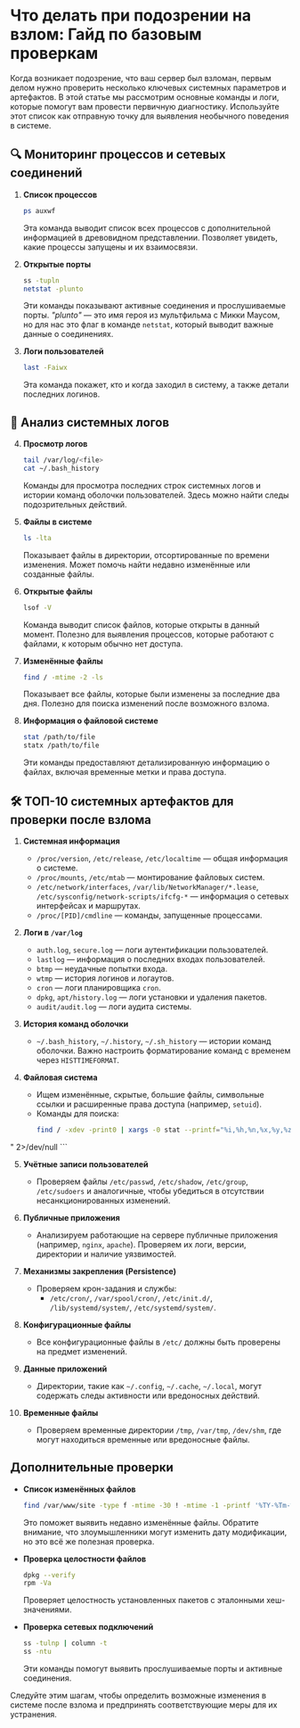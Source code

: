 
# Что делать при подозрении на взлом: Гайд по базовым проверкам

Когда возникает подозрение, что ваш сервер был взломан, первым делом нужно проверить несколько ключевых системных параметров и артефактов. В этой статье мы рассмотрим основные команды и логи, которые помогут вам провести первичную диагностику. Используйте этот список как отправную точку для выявления необычного поведения в системе.

## 🔍 Мониторинг процессов и сетевых соединений

1. **Список процессов**
   ```bash
   ps auxwf
   ```
   Эта команда выводит список всех процессов с дополнительной информацией в древовидном представлении. Позволяет увидеть, какие процессы запущены и их взаимосвязи.

2. **Открытые порты**
   ```bash
   ss -tupln
   netstat -plunto
   ```
   Эти команды показывают активные соединения и прослушиваемые порты. _"plunto"_ — это имя героя из мультфильма с Микки Маусом, но для нас это флаг в команде `netstat`, который выводит важные данные о соединениях.

3. **Логи пользователей**
   ```bash
   last -Faiwx
   ```
   Эта команда покажет, кто и когда заходил в систему, а также детали последних логинов.

## 📜 Анализ системных логов

4. **Просмотр логов**
   ```bash
   tail /var/log/<file>
   cat ~/.bash_history
   ```
   Команды для просмотра последних строк системных логов и истории команд оболочки пользователей. Здесь можно найти следы подозрительных действий.

5. **Файлы в системе**
   ```bash
   ls -lta
   ```
   Показывает файлы в директории, отсортированные по времени изменения. Может помочь найти недавно изменённые или созданные файлы.

6. **Открытые файлы**
   ```bash
   lsof -V
   ```
   Команда выводит список файлов, которые открыты в данный момент. Полезно для выявления процессов, которые работают с файлами, к которым обычно нет доступа.

7. **Изменённые файлы**
   ```bash
   find / -mtime -2 -ls
   ```
   Показывает все файлы, которые были изменены за последние два дня. Полезно для поиска изменений после возможного взлома.

8. **Информация о файловой системе**
   ```bash
   stat /path/to/file
   statx /path/to/file
   ```
   Эти команды предоставляют детализированную информацию о файлах, включая временные метки и права доступа.

## 🛠️ ТОП-10 системных артефактов для проверки после взлома

1. **Системная информация**
   - `/proc/version`, `/etc/release`, `/etc/localtime` — общая информация о системе.
   - `/proc/mounts`, `/etc/mtab` — монтирование файловых систем.
   - `/etc/network/interfaces`, `/var/lib/NetworkManager/*.lease`, `/etc/sysconfig/network-scripts/ifcfg-*` — информация о сетевых интерфейсах и маршрутах.
   - `/proc/[PID]/cmdline` — команды, запущенные процессами.

2. **Логи в `/var/log`**
   - `auth.log`, `secure.log` — логи аутентификации пользователей.
   - `lastlog` — информация о последних входах пользователей.
   - `btmp` — неудачные попытки входа.
   - `wtmp` — история логинов и логаутов.
   - `cron` — логи планировщика `cron`.
   - `dpkg`, `apt/history.log` — логи установки и удаления пакетов.
   - `audit/audit.log` — логи аудита системы.

3. **История команд оболочки**
   - `~/.bash_history`, `~/.history`, `~/.sh_history` — истории команд оболочки. Важно настроить форматирование команд с временем через `HISTTIMEFORMAT`.

4. **Файловая система**
   - Ищем изменённые, скрытые, большие файлы, символьные ссылки и расширенные права доступа (например, `setuid`).
   - Команды для поиска:
     ```bash
     find / -xdev -print0 | xargs -0 stat --printf="%i,%h,%n,%x,%y,%z,%w,%U,%G,%A,%s
" 2>/dev/null
     ```

5. **Учётные записи пользователей**
   - Проверяем файлы `/etc/passwd`, `/etc/shadow`, `/etc/group`, `/etc/sudoers` и аналогичные, чтобы убедиться в отсутствии несанкционированных изменений.

6. **Публичные приложения**
   - Анализируем работающие на сервере публичные приложения (например, `nginx`, `apache`). Проверяем их логи, версии, директории и наличие уязвимостей.

7. **Механизмы закрепления (Persistence)**
   - Проверяем крон-задания и службы:
     - `/etc/cron/`, `/var/spool/cron/`, `/etc/init.d/`, `/lib/systemd/system/`, `/etc/systemd/system/`.

8. **Конфигурационные файлы**
   - Все конфигурационные файлы в `/etc/` должны быть проверены на предмет изменений.

9. **Данные приложений**
   - Директории, такие как `~/.config`, `~/.cache`, `~/.local`, могут содержать следы активности или вредоносных действий.

10. **Временные файлы**
    - Проверяем временные директории `/tmp`, `/var/tmp`, `/dev/shm`, где могут находиться временные или вредоносные файлы.

## Дополнительные проверки

- **Список изменённых файлов**
   ```bash
   find /var/www/site -type f -mtime -30 ! -mtime -1 -printf '%TY-%Tm-%Td %TT %p' | sort -r
   ```
   Это поможет выявить недавно изменённые файлы. Обратите внимание, что злоумышленники могут изменить дату модификации, но это всё же полезная проверка.

- **Проверка целостности файлов**
   ```bash
   dpkg --verify
   rpm -Va
   ```
   Проверяет целостность установленных пакетов с эталонными хеш-значениями.

- **Проверка сетевых подключений**
   ```bash
   ss -tulnp | column -t
   ss -ntu
   ```
   Эти команды помогут выявить прослушиваемые порты и активные соединения.

Следуйте этим шагам, чтобы определить возможные изменения в системе после взлома и предпринять соответствующие меры для их устранения.

